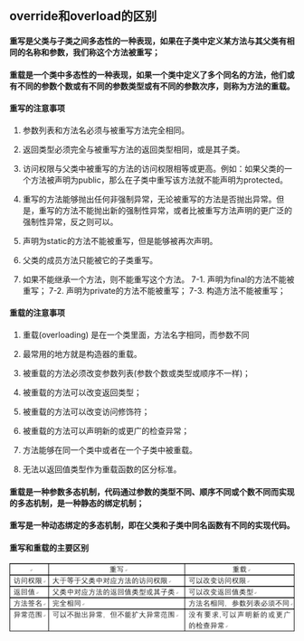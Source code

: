 ## override和overload的区别

#### 重写是父类与子类之间多态性的一种表现，如果在子类中定义某方法与其父类有相同的名称和参数，我们称这个方法被重写；

#### 重载是一个类中多态性的一种表现，如果一个类中定义了多个同名的方法，他们或有不同的参数个数或有不同的参数类型或有不同的参数次序，则称为方法的重载。

#### 重写的注意事项

1. 参数列表和方法名必须与被重写方法完全相同。

2. 返回类型必须完全与被重写方法的返回类型相同，或是其子类。

3. 访问权限与父类中被重写的方法的访问权限相等或更高。例如：如果父类的一个方法被声明为public，那么在子类中重写该方法就不能声明为protected。

4. 重写的方法能够抛出任何非强制异常，无论被重写的方法是否抛出异常。但是，重写的方法不能抛出新的强制性异常，或者比被重写方法声明的更广泛的强制性异常，反之则可以。

5. 声明为static的方法不能被重写，但是能够被再次声明。

6. 父类的成员方法只能被它的子类重写。

7. 如果不能继承一个方法，则不能重写这个方法。
7-1. 声明为final的方法不能被重写；
7-2. 声明为private的方法不能被重写；
7-3. 构造方法不能被重写；

#### 重载的注意事项

1. 重载(overloading) 是在一个类里面，方法名字相同，而参数不同

2. 最常用的地方就是构造器的重载。

3. 被重载的方法必须改变参数列表(参数个数或类型或顺序不一样)；

4. 被重载的方法可以改变返回类型；

5. 被重载的方法可以改变访问修饰符；

6. 被重载的方法可以声明新的或更广的检查异常；

7. 方法能够在同一个类中或者在一个子类中被重载。

8. 无法以返回值类型作为重载函数的区分标准。


#### 重载是一种参数多态机制，代码通过参数的类型不同、顺序不同或个数不同而实现的多态机制，是一种静态的绑定机制；

#### 重写是一种动态绑定的多态机制，即在父类和子类中同名函数有不同的实现代码。

#### 重写和重载的主要区别

![1557708578804](assets/1557708578804.png)

